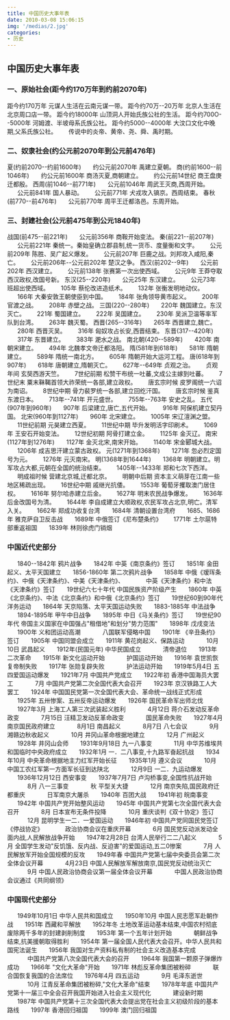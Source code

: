 ```yaml
---
title: 中国历史大事年表
date: 2010-03-08 15:06:15
img: '/medias/2.jpg'
categories:
- 历史
---
```


## 中国历史大事年表

### 一、原始社会(距今约170万年到约前2070年)


距今约170万年                   元谋人生活在云南元谋一带。
距今约70万--20万年            北京人生活在北京周口店一带。
距今约18000年                   山顶洞人开始氏族公社的生活。
距今约700O--5000年          河姆渡、半坡母系氏族公社。
距今约5000--4000年            大汶口文化中晚期,父系氏族公社。
&nbsp;&nbsp;&nbsp;&nbsp;&nbsp;&nbsp;传说中的炎帝、黄帝、尧、舜、禹时期。


### 二、奴隶社会(约公元前2070年到公元前476年)


夏(约前2070--约前1600年)
&nbsp;&nbsp;&nbsp;&nbsp;&nbsp;&nbsp;约公元前2070年            禹建立夏朝。
商(约前1600--前1046年)
&nbsp;&nbsp;&nbsp;&nbsp;&nbsp;&nbsp;约公元前1600年            商汤灭夏,商朝建立。
&nbsp;&nbsp;&nbsp;&nbsp;&nbsp;&nbsp;约公元前14世纪            商王盘庚迁都殷。
西周(前1046--前771年)
&nbsp;&nbsp;&nbsp;&nbsp;&nbsp;&nbsp;公元前1046年              周武王灭商,西周开始。
&nbsp;&nbsp;&nbsp;&nbsp;&nbsp;&nbsp;公元前841年               国人暴动。
&nbsp;&nbsp;&nbsp;&nbsp;&nbsp;&nbsp;公元前771年                犬戎攻入镐京。西周结束。
春秋(前770--前476年)
&nbsp;&nbsp;&nbsp;&nbsp;&nbsp;&nbsp;公元前770年               周平王迁都洛邑。东周开始。


### 三、封建社会(公元前475年到公元1840年)


战国(前475--前221年)
&nbsp;&nbsp;&nbsp;&nbsp;&nbsp;&nbsp;公元前356年               商鞍开始变法。
秦(前221--前207年)
&nbsp;&nbsp;&nbsp;&nbsp;&nbsp;&nbsp;公元前221年               秦统一。秦始皇确立郡县制,统一货币、度量衡和文字。
&nbsp;&nbsp;&nbsp;&nbsp;&nbsp;&nbsp;公元前209年               陈胜、吴广起义爆发。
&nbsp;&nbsp;&nbsp;&nbsp;&nbsp;&nbsp;公元前207年               巨鹿之战。刘邦攻入咸阳,秦亡。
&nbsp;&nbsp;&nbsp;&nbsp;&nbsp;&nbsp;公元前206年--公元前202年 楚汉之争。
西汉(前202--9年)
&nbsp;&nbsp;&nbsp;&nbsp;&nbsp;&nbsp;公元前202年               西汉建立。
&nbsp;&nbsp;&nbsp;&nbsp;&nbsp;&nbsp;公元前138年               张赛第一次出使西域。
&nbsp;&nbsp;&nbsp;&nbsp;&nbsp;&nbsp;公元9年                    王莽夺取西汉政权,改国号新。
东汉(25--220年)
&nbsp;&nbsp;&nbsp;&nbsp;&nbsp;&nbsp;公元25年                  东汉建立。
&nbsp;&nbsp;&nbsp;&nbsp;&nbsp;&nbsp;公元73年                  班超出使西域。
&nbsp;&nbsp;&nbsp;&nbsp;&nbsp;&nbsp;105年                     蔡伦改进造纸术。
&nbsp;&nbsp;&nbsp;&nbsp;&nbsp;&nbsp;132年                     张衡发明地动仪。
&nbsp;&nbsp;&nbsp;&nbsp;&nbsp;&nbsp;166年                     大秦安敦王朝使臣到中国。
&nbsp;&nbsp;&nbsp;&nbsp;&nbsp;&nbsp;184年                     张角领导黄市起义。
&nbsp;&nbsp;&nbsp;&nbsp;&nbsp;&nbsp;200年                     官渡之战。
&nbsp;&nbsp;&nbsp;&nbsp;&nbsp;&nbsp;208年                     赤壁之战。
三国(220--280年)
&nbsp;&nbsp;&nbsp;&nbsp;&nbsp;&nbsp;220年                     魏国建立。东汉灭亡。
&nbsp;&nbsp;&nbsp;&nbsp;&nbsp;&nbsp;221年                     蜀国建立。
&nbsp;&nbsp;&nbsp;&nbsp;&nbsp;&nbsp;222年                     吴国建立。
&nbsp;&nbsp;&nbsp;&nbsp;&nbsp;&nbsp;230年                     吴派卫温等率军队到台湾。
&nbsp;&nbsp;&nbsp;&nbsp;&nbsp;&nbsp;263年                     魏灭蜀。
西晋(265--316年)
&nbsp;&nbsp;&nbsp;&nbsp;&nbsp;&nbsp;265年                     西晋建立,魏亡。
&nbsp;&nbsp;&nbsp;&nbsp;&nbsp;&nbsp;280年                     西晋灭吴。
&nbsp;&nbsp;&nbsp;&nbsp;&nbsp;&nbsp;316年                     匈奴攻占长安,西晋结束。
东晋(317--420年)
&nbsp;&nbsp;&nbsp;&nbsp;&nbsp;&nbsp;317年                     东晋建立。
&nbsp;&nbsp;&nbsp;&nbsp;&nbsp;&nbsp;383年                     淝水之战。
南北朝(420--589年)
&nbsp;&nbsp;&nbsp;&nbsp;&nbsp;&nbsp;420年                     南朝宋建立。
&nbsp;&nbsp;&nbsp;&nbsp;&nbsp;&nbsp;494年                     北魏孝文帝迁都洛阳。
隋(581年到618年)
&nbsp;&nbsp;&nbsp;&nbsp;&nbsp;&nbsp;581年                     隋朝建立。
&nbsp;&nbsp;&nbsp;&nbsp;&nbsp;&nbsp;589年                     隋统一南北方。
&nbsp;&nbsp;&nbsp;&nbsp;&nbsp;&nbsp;605年                     隋朝开始大运河工程。
唐(618年到907年)
&nbsp;&nbsp;&nbsp;&nbsp;&nbsp;&nbsp;618年                     唐朝建立,隋朝灭亡。
&nbsp;&nbsp;&nbsp;&nbsp;&nbsp;&nbsp;627年--649年              贞观之治。
&nbsp;&nbsp;&nbsp;&nbsp;&nbsp;&nbsp;贞观年间                  玄奘西游天竺。
&nbsp;&nbsp;&nbsp;&nbsp;&nbsp;&nbsp;7世纪前期                 松赞干布统一吐蕃,文成公主嫁到吐蕃。
&nbsp;&nbsp;&nbsp;&nbsp;&nbsp;&nbsp;7世纪末                   粟末靺鞨首领大祚荣统一各部,建立政权。
&nbsp;&nbsp;&nbsp;&nbsp;&nbsp;&nbsp;唐玄宗时候                皮罗阁统一六诏为南诏。
&nbsp;&nbsp;&nbsp;&nbsp;&nbsp;&nbsp;8世纪中期                 骨力裴罗统一各部,建立回纥汗国。
&nbsp;&nbsp;&nbsp;&nbsp;&nbsp;&nbsp;唐玄宗时候                鉴真东渡日本。
&nbsp;&nbsp;&nbsp;&nbsp;&nbsp;&nbsp;713年--741年              开元盛世。
&nbsp;&nbsp;&nbsp;&nbsp;&nbsp;&nbsp;755年--763年              安史之乱。
五代(907年到960年)
&nbsp;&nbsp;&nbsp;&nbsp;&nbsp;&nbsp;907年                     后梁建立,唐亡,五代开始。
&nbsp;&nbsp;&nbsp;&nbsp;&nbsp;&nbsp;916年                     阿保机建立契丹国。
北宋(960年到1127年)
&nbsp;&nbsp;&nbsp;&nbsp;&nbsp;&nbsp;960年                     北宋建立。
&nbsp;&nbsp;&nbsp;&nbsp;&nbsp;&nbsp;1005年                    宋辽澶渊之盟。
&nbsp;&nbsp;&nbsp;&nbsp;&nbsp;&nbsp;11世纪前期                元昊建立西夏。
&nbsp;&nbsp;&nbsp;&nbsp;&nbsp;&nbsp;11世纪中期                毕升发明活字印刷术。
&nbsp;&nbsp;&nbsp;&nbsp;&nbsp;&nbsp;1069年                    王安石开始变法。
&nbsp;&nbsp;&nbsp;&nbsp;&nbsp;&nbsp;12世纪初期                阿骨打建立金。
&nbsp;&nbsp;&nbsp;&nbsp;&nbsp;&nbsp;1125年                    金灭辽。
南宋(1127年到1276年)
&nbsp;&nbsp;&nbsp;&nbsp;&nbsp;&nbsp;1127年                    金灭北宋,南宋开始。
&nbsp;&nbsp;&nbsp;&nbsp;&nbsp;&nbsp;1140年                    宋金郾城大战。
&nbsp;&nbsp;&nbsp;&nbsp;&nbsp;&nbsp;1206年                    成吉思汗建立蒙古政权。
元(1271年到1368年)
&nbsp;&nbsp;&nbsp;&nbsp;&nbsp;&nbsp;1271年                    忽必烈定国号为元。
&nbsp;&nbsp;&nbsp;&nbsp;&nbsp;&nbsp;1276年                    元灭南宋。
明(1368年到1644年)
&nbsp;&nbsp;&nbsp;&nbsp;&nbsp;&nbsp;1368年                    明朝建立。明军攻占大都,元朝在全国的统治结束。
&nbsp;&nbsp;&nbsp;&nbsp;&nbsp;&nbsp;1405年--1433年            郑和七次下西洋。
&nbsp;&nbsp;&nbsp;&nbsp;&nbsp;&nbsp;明成祖时候                营建北京城,迁都北京。
&nbsp;&nbsp;&nbsp;&nbsp;&nbsp;&nbsp;明朝中后期                资本主义萌芽在江南一些地区稀疏出现。
&nbsp;&nbsp;&nbsp;&nbsp;&nbsp;&nbsp;16世纪中期                戚继光抗倭。
&nbsp;&nbsp;&nbsp;&nbsp;&nbsp;&nbsp;1553年                    葡萄牙攫取澳门居住权。
&nbsp;&nbsp;&nbsp;&nbsp;&nbsp;&nbsp;1616年                    努尔哈赤建立后金。
&nbsp;&nbsp;&nbsp;&nbsp;&nbsp;&nbsp;1627年                    明末农民战争爆发。
&nbsp;&nbsp;&nbsp;&nbsp;&nbsp;&nbsp;1636年                    后金改国号为清。
&nbsp;&nbsp;&nbsp;&nbsp;&nbsp;&nbsp;1644年                    李自成建立大顺政权,农民军攻占北京,明亡。清军入关。
&nbsp;&nbsp;&nbsp;&nbsp;&nbsp;&nbsp;1662年                    郑成功收复台湾
&nbsp;&nbsp;&nbsp;&nbsp;&nbsp;&nbsp;1684年                    清朝设置台湾府
&nbsp;&nbsp;&nbsp;&nbsp;&nbsp;&nbsp;1685、1686年              雅克萨自卫反击战
&nbsp;&nbsp;&nbsp;&nbsp;&nbsp;&nbsp;1689年                    中俄签订《尼布楚条约》
&nbsp;&nbsp;&nbsp;&nbsp;&nbsp;&nbsp;1771年                    土尔扈特部重返祖国
&nbsp;&nbsp;&nbsp;&nbsp;&nbsp;&nbsp;1839年                    林则徐虎门销烟


### 中国近代史部分

&nbsp;&nbsp;&nbsp;&nbsp;&nbsp;&nbsp;1840--1842年              鸦片战争
&nbsp;&nbsp;&nbsp;&nbsp;&nbsp;&nbsp;1842年                    中英《南京条约》签订
&nbsp;&nbsp;&nbsp;&nbsp;&nbsp;&nbsp;1851年                    金田起义、太平天国建立
&nbsp;&nbsp;&nbsp;&nbsp;&nbsp;&nbsp;1856-1860年               第二次鸦片战争
&nbsp;&nbsp;&nbsp;&nbsp;&nbsp;&nbsp;1858年                    中俄《瑷珲条约》、中俄《天津条约》、中美《天津条约》、
&nbsp;&nbsp;&nbsp;&nbsp;&nbsp;&nbsp;&nbsp;&nbsp;&nbsp;&nbsp;&nbsp;&nbsp;中英《天津条约》和中法《天津条约》签订
&nbsp;&nbsp;&nbsp;&nbsp;&nbsp;&nbsp;19世纪六七十年代          中国民族资产阶级产生
&nbsp;&nbsp;&nbsp;&nbsp;&nbsp;&nbsp;1860年                    中英《北京条约》、中法《北京条约》和中俄《北京条约》签订
&nbsp;&nbsp;&nbsp;&nbsp;&nbsp;&nbsp;19世纪60到90年代          洋务运动
&nbsp;&nbsp;&nbsp;&nbsp;&nbsp;&nbsp;1864年                    天京陷落、太平天国运动失败
&nbsp;&nbsp;&nbsp;&nbsp;&nbsp;&nbsp;1883-1885年               中法战争
&nbsp;&nbsp;&nbsp;&nbsp;&nbsp;&nbsp;1894-1895年               甲午中日战争
&nbsp;&nbsp;&nbsp;&nbsp;&nbsp;&nbsp;1895年                    中日《马关条约》签订
&nbsp;&nbsp;&nbsp;&nbsp;&nbsp;&nbsp;19世纪90年代              帝国主义国家在中国强占"租借地"和划分"势力范围"
&nbsp;&nbsp;&nbsp;&nbsp;&nbsp;&nbsp;1898年                    戊戌变法
&nbsp;&nbsp;&nbsp;&nbsp;&nbsp;&nbsp;1900年                    义和团运动高潮
&nbsp;&nbsp;&nbsp;&nbsp;&nbsp;&nbsp;&nbsp;&nbsp;&nbsp;&nbsp;&nbsp;&nbsp;八国联军侵略中国
&nbsp;&nbsp;&nbsp;&nbsp;&nbsp;&nbsp;1901年                   《辛丑条约》签订
&nbsp;&nbsp;&nbsp;&nbsp;&nbsp;&nbsp;1905年                    中国同盟会成立
&nbsp;&nbsp;&nbsp;&nbsp;&nbsp;&nbsp;1911年                    黄花岗起义、保路运动
&nbsp;&nbsp;&nbsp;&nbsp;&nbsp;&nbsp;&nbsp;&nbsp;&nbsp;&nbsp;&nbsp;&nbsp;10月10日            武昌起义
&nbsp;&nbsp;&nbsp;&nbsp;&nbsp;&nbsp;1912年(民国元年)          中华民国成立
&nbsp;&nbsp;&nbsp;&nbsp;&nbsp;&nbsp;&nbsp;&nbsp;&nbsp;&nbsp;&nbsp;&nbsp;清帝退位
&nbsp;&nbsp;&nbsp;&nbsp;&nbsp;&nbsp;1913年                    二次革命
&nbsp;&nbsp;&nbsp;&nbsp;&nbsp;&nbsp;1915年                    新文化运动开始
&nbsp;&nbsp;&nbsp;&nbsp;&nbsp;&nbsp;&nbsp;&nbsp;&nbsp;&nbsp;&nbsp;&nbsp;护国运动开始
&nbsp;&nbsp;&nbsp;&nbsp;&nbsp;&nbsp;1916年                    袁世凯恢复帝制失败
&nbsp;&nbsp;&nbsp;&nbsp;&nbsp;&nbsp;1917年                    张勋复辟失败
&nbsp;&nbsp;&nbsp;&nbsp;&nbsp;&nbsp;&nbsp;&nbsp;&nbsp;&nbsp;&nbsp;&nbsp;护法运动开始
&nbsp;&nbsp;&nbsp;&nbsp;&nbsp;&nbsp;1919年5月4日              五四爱国运动爆发
&nbsp;&nbsp;&nbsp;&nbsp;&nbsp;&nbsp;1921年7月                 中国共产党成立
&nbsp;&nbsp;&nbsp;&nbsp;&nbsp;&nbsp;1922年初                  香港中国海员大罢工
&nbsp;&nbsp;&nbsp;&nbsp;&nbsp;&nbsp;&nbsp;&nbsp;&nbsp;&nbsp;&nbsp;&nbsp;7月                 中国共产党第二次全国代表大会召开
&nbsp;&nbsp;&nbsp;&nbsp;&nbsp;&nbsp;1923年                    京汉铁路工人大罢工
&nbsp;&nbsp;&nbsp;&nbsp;&nbsp;&nbsp;1924年                    中国国民党第一次全国代表大会、革命统一战线正式形成
&nbsp;&nbsp;&nbsp;&nbsp;&nbsp;&nbsp;1925年                    五卅惨案、五卅反帝运动爆发
&nbsp;&nbsp;&nbsp;&nbsp;&nbsp;&nbsp;1926年                    国民革命军出师北伐
&nbsp;&nbsp;&nbsp;&nbsp;&nbsp;&nbsp;1927年3月                 上海工人第三次武装起义胜利
&nbsp;&nbsp;&nbsp;&nbsp;&nbsp;&nbsp;&nbsp;&nbsp;&nbsp;&nbsp;&nbsp;&nbsp;4月12日             蒋介石发动反革命政变
&nbsp;&nbsp;&nbsp;&nbsp;&nbsp;&nbsp;&nbsp;&nbsp;&nbsp;&nbsp;&nbsp;&nbsp;7月15日             汪精卫发动反革命政变
&nbsp;&nbsp;&nbsp;&nbsp;&nbsp;&nbsp;&nbsp;&nbsp;&nbsp;&nbsp;&nbsp;&nbsp;国民革命失败
&nbsp;&nbsp;&nbsp;&nbsp;&nbsp;&nbsp;1927年4月                 南京国民政府建立
&nbsp;&nbsp;&nbsp;&nbsp;&nbsp;&nbsp;&nbsp;&nbsp;&nbsp;&nbsp;&nbsp;&nbsp;8月1日              南昌起义
&nbsp;&nbsp;&nbsp;&nbsp;&nbsp;&nbsp;&nbsp;&nbsp;&nbsp;&nbsp;&nbsp;&nbsp;8月7日              八七会议
&nbsp;&nbsp;&nbsp;&nbsp;&nbsp;&nbsp;&nbsp;&nbsp;&nbsp;&nbsp;&nbsp;&nbsp;9月                 湘赣边秋收起义
&nbsp;&nbsp;&nbsp;&nbsp;&nbsp;&nbsp;&nbsp;&nbsp;&nbsp;&nbsp;&nbsp;&nbsp;10月                 井冈山革命根据地建立
&nbsp;&nbsp;&nbsp;&nbsp;&nbsp;&nbsp;&nbsp;&nbsp;&nbsp;&nbsp;&nbsp;&nbsp;12月                 广州起义
&nbsp;&nbsp;&nbsp;&nbsp;&nbsp;&nbsp;1928年                    井冈山会师
&nbsp;&nbsp;&nbsp;&nbsp;&nbsp;&nbsp;1931年9月18日             九一八事变
&nbsp;&nbsp;&nbsp;&nbsp;&nbsp;&nbsp;&nbsp;&nbsp;&nbsp;&nbsp;&nbsp;&nbsp;11月                 中华苏维埃共和国临时中央政府成立
&nbsp;&nbsp;&nbsp;&nbsp;&nbsp;&nbsp;1932年1月                 一．二八事变,十九路军奋起抗战
&nbsp;&nbsp;&nbsp;&nbsp;&nbsp;&nbsp;1934年10月                中央革命根据地主力红军开始长征
&nbsp;&nbsp;&nbsp;&nbsp;&nbsp;&nbsp;1935年1月                 遵义会议
&nbsp;&nbsp;&nbsp;&nbsp;&nbsp;&nbsp;&nbsp;&nbsp;&nbsp;&nbsp;&nbsp;&nbsp;10月                 中国工农红军第一方面军长征到达陕北
&nbsp;&nbsp;&nbsp;&nbsp;&nbsp;&nbsp;&nbsp;&nbsp;&nbsp;&nbsp;&nbsp;&nbsp;12月9日              一二．九运动爆发
&nbsp;&nbsp;&nbsp;&nbsp;&nbsp;&nbsp;1936年12月12日            西安事变
&nbsp;&nbsp;&nbsp;&nbsp;&nbsp;&nbsp;1937年7月7日              卢沟桥事变,全国性抗战开始
&nbsp;&nbsp;&nbsp;&nbsp;&nbsp;&nbsp;&nbsp;&nbsp;&nbsp;&nbsp;&nbsp;&nbsp;8月                 八一三事变
&nbsp;&nbsp;&nbsp;&nbsp;&nbsp;&nbsp;&nbsp;&nbsp;&nbsp;&nbsp;&nbsp;&nbsp;秋                  平型关大捷
&nbsp;&nbsp;&nbsp;&nbsp;&nbsp;&nbsp;&nbsp;&nbsp;&nbsp;&nbsp;&nbsp;&nbsp;12月                 南京失陷,国民政府迁都重庆
&nbsp;&nbsp;&nbsp;&nbsp;&nbsp;&nbsp;&nbsp;&nbsp;&nbsp;&nbsp;&nbsp;&nbsp;日军南京大屠杀
&nbsp;&nbsp;&nbsp;&nbsp;&nbsp;&nbsp;1940年                    百团大战
&nbsp;&nbsp;&nbsp;&nbsp;&nbsp;&nbsp;1941年初                  皖南事变
&nbsp;&nbsp;&nbsp;&nbsp;&nbsp;&nbsp;1942年                    中国共产党开始整风运动
&nbsp;&nbsp;&nbsp;&nbsp;&nbsp;&nbsp;1945年                    中国共产党第七次全国代表大会召开
&nbsp;&nbsp;&nbsp;&nbsp;&nbsp;&nbsp;&nbsp;&nbsp;&nbsp;&nbsp;&nbsp;&nbsp;8月                 日本宣布无条件投降
&nbsp;&nbsp;&nbsp;&nbsp;&nbsp;&nbsp;&nbsp;&nbsp;&nbsp;&nbsp;&nbsp;&nbsp;10月                 重庆谈判《双十协定》签订
&nbsp;&nbsp;&nbsp;&nbsp;&nbsp;&nbsp;&nbsp;&nbsp;&nbsp;&nbsp;&nbsp;&nbsp;12月                 昆明学生一二．一爱国运动
&nbsp;&nbsp;&nbsp;&nbsp;&nbsp;&nbsp;1946年初                  中国共产党同国民党签订《停战协定》
&nbsp;&nbsp;&nbsp;&nbsp;&nbsp;&nbsp;&nbsp;&nbsp;&nbsp;&nbsp;&nbsp;&nbsp;政治协商会议在重庆开幕
&nbsp;&nbsp;&nbsp;&nbsp;&nbsp;&nbsp;&nbsp;&nbsp;&nbsp;&nbsp;&nbsp;&nbsp;6月                 国民党反动派发动全面内战,人民解放战争开始
&nbsp;&nbsp;&nbsp;&nbsp;&nbsp;&nbsp;1947年2月28日             台湾人民举行二二八起义
&nbsp;&nbsp;&nbsp;&nbsp;&nbsp;&nbsp;&nbsp;&nbsp;&nbsp;&nbsp;&nbsp;&nbsp;5月                 全国学生发动"反饥饿、反内战、反迫害"的爱国运动,五二0惨案
&nbsp;&nbsp;&nbsp;&nbsp;&nbsp;&nbsp;&nbsp;&nbsp;&nbsp;&nbsp;&nbsp;&nbsp;7月                 人民解放军开始全国规模的反攻
&nbsp;&nbsp;&nbsp;&nbsp;&nbsp;&nbsp;1949年春                  中国共产党第七届中央委员会第二次全体会议开幕
&nbsp;&nbsp;&nbsp;&nbsp;&nbsp;&nbsp;&nbsp;&nbsp;&nbsp;&nbsp;&nbsp;&nbsp;4月23日             中国人民解放军解放南京,国民党反动统治灭亡
&nbsp;&nbsp;&nbsp;&nbsp;&nbsp;&nbsp;&nbsp;&nbsp;&nbsp;&nbsp;&nbsp;&nbsp;9月                 中国人民政治协商会议第一届全体会议开幕
&nbsp;&nbsp;&nbsp;&nbsp;&nbsp;&nbsp;&nbsp;&nbsp;&nbsp;&nbsp;&nbsp;&nbsp;中国人民政治协商会议通过《共同纲领》
　

### 中国现代史部分


&nbsp;&nbsp;&nbsp;&nbsp;&nbsp;&nbsp;1949年10月1日             中华人民共和国成立
&nbsp;&nbsp;&nbsp;&nbsp;&nbsp;&nbsp;1950年10月                中国人民志愿军赴朝作战
&nbsp;&nbsp;&nbsp;&nbsp;&nbsp;&nbsp;1951年                    西藏和平解放
&nbsp;&nbsp;&nbsp;&nbsp;&nbsp;&nbsp;1952年冬                  土地改革运动基本结束,中国农村彻底废除两千多年的封建剥削制度
&nbsp;&nbsp;&nbsp;&nbsp;&nbsp;&nbsp;1953年                    第一个五年计划开始
&nbsp;&nbsp;&nbsp;&nbsp;&nbsp;&nbsp;&nbsp;&nbsp;&nbsp;&nbsp;&nbsp;&nbsp;朝鲜战争结束,抗美援朝取得胜利
&nbsp;&nbsp;&nbsp;&nbsp;&nbsp;&nbsp;1954年                    第一届全国人民代表大会召开。中华人民共和国宪法诞生
&nbsp;&nbsp;&nbsp;&nbsp;&nbsp;&nbsp;1956年                    我国对生产资料私有制的社会主义改造基本完成
&nbsp;&nbsp;&nbsp;&nbsp;&nbsp;&nbsp;&nbsp;&nbsp;&nbsp;&nbsp;&nbsp;&nbsp;中国共产党第八次全国代表大会的召开
&nbsp;&nbsp;&nbsp;&nbsp;&nbsp;&nbsp;1964年                    我国第一颗原子弹爆炸成功
&nbsp;&nbsp;&nbsp;&nbsp;&nbsp;&nbsp;1966年                    "文化大革命"开始
&nbsp;&nbsp;&nbsp;&nbsp;&nbsp;&nbsp;1971年                    林彪反革命集团被粉碎
&nbsp;&nbsp;&nbsp;&nbsp;&nbsp;&nbsp;&nbsp;&nbsp;&nbsp;&nbsp;&nbsp;&nbsp;联合国恢复我国的合法席位
&nbsp;&nbsp;&nbsp;&nbsp;&nbsp;&nbsp;1976年4月                 四五运动
&nbsp;&nbsp;&nbsp;&nbsp;&nbsp;&nbsp;&nbsp;&nbsp;&nbsp;&nbsp;&nbsp;&nbsp;9月                 毛泽东逝世
&nbsp;&nbsp;&nbsp;&nbsp;&nbsp;&nbsp;&nbsp;&nbsp;&nbsp;&nbsp;&nbsp;&nbsp;10月                 江青反革命集团被粉碎,"文化大革命"结束
&nbsp;&nbsp;&nbsp;&nbsp;&nbsp;&nbsp;1978年年底                中国共产党第十一届三中全会召开我国开始进入社会主义现代化
&nbsp;&nbsp;&nbsp;&nbsp;&nbsp;&nbsp;&nbsp;&nbsp;&nbsp;&nbsp;&nbsp;&nbsp;建设新时期
&nbsp;&nbsp;&nbsp;&nbsp;&nbsp;&nbsp;1987年                    中国共产党第十三次全国代表大会提出党在社会主义初级阶段的基本路线
&nbsp;&nbsp;&nbsp;&nbsp;&nbsp;&nbsp;1997年                    香港回归祖国
&nbsp;&nbsp;&nbsp;&nbsp;&nbsp;&nbsp;1999年                    澳门回归祖国